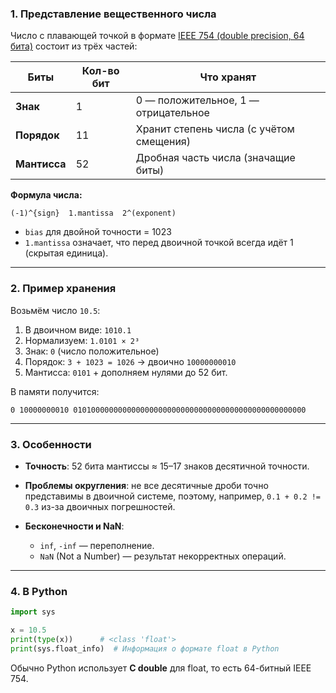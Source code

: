 ### 1. Представление вещественного числа

Число с плавающей точкой в формате [IEEE 754 (double precision, 64 бита)](https://en.wikipedia.org/wiki/IEEE_754) состоит из трёх частей:

| Биты         | Кол-во бит | Что хранят                               |
| ------------ | ---------- | ---------------------------------------- |
| **Знак**     | 1          | 0 — положительное, 1 — отрицательное     |
| **Порядок**  | 11         | Хранит степень числа (с учётом смещения) |
| **Мантисса** | 52         | Дробная часть числа (значащие биты)      |

**Формула числа:**

```
(-1)^{sign}  1.mantissa  2^(exponent)
```

* `bias` для двойной точности = 1023
* `1.mantissa` означает, что перед двоичной точкой всегда идёт 1 (скрытая единица).

---

### 2. Пример хранения

Возьмём число `10.5`:

1. В двоичном виде: `1010.1`
2. Нормализуем: `1.0101 × 2³`
3. Знак: `0` (число положительное)
4. Порядок: `3 + 1023 = 1026` → двоично `10000000010`
5. Мантисса: `0101` + дополняем нулями до 52 бит.

В памяти получится:

```
0 10000000010 0101000000000000000000000000000000000000000000000000
```

---

### 3. Особенности

* **Точность**: 52 бита мантиссы ≈ 15–17 знаков десятичной точности.
* **Проблемы округления**: не все десятичные дроби точно представимы в двоичной системе,
  поэтому, например, `0.1 + 0.2 != 0.3` из-за двоичных погрешностей.
* **Бесконечности и NaN**:

  * `inf`, `-inf` — переполнение.
  * `NaN` (Not a Number) — результат некорректных операций.

---

### 4. В Python

```python
import sys

x = 10.5
print(type(x))      # <class 'float'>
print(sys.float_info)  # Информация о формате float в Python
```

Обычно Python использует **C double** для float, то есть 64-битный IEEE 754.

